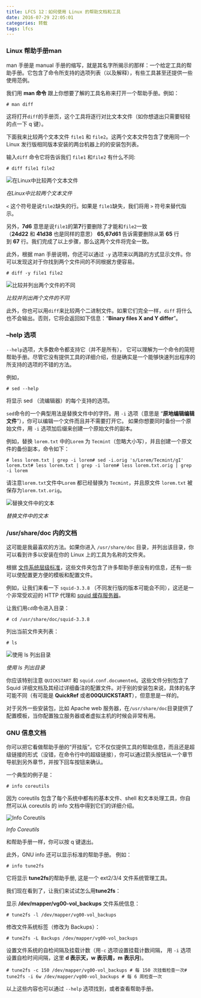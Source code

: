 ```yaml
---
title: LFCS 12：如何使用 Linux 的帮助文档和工具
date: 2016-07-29 22:05:01
categories: 转载
tags: lfcs
---
```


### Linux 帮助手册man

man 手册是 manual 手册的缩写，就是其名字所揭示的那样：一个给定工具的帮助手册。它包含了命令所支持的选项列表（以及解释），有些工具甚至还提供一些使用范例。

我们用 **man 命令** 跟上你想要了解的工具名称来打开一个帮助手册。例如：

```
# man diff
```

这将打开`diff`的手册页，这个工具将逐行对比文本文件（如你想退出只需要轻轻的点一下 q 键）。

下面我来比较两个文本文件 `file1` 和 `file2`。这两个文本文件包含了使用同一个 Linux 发行版相同版本安装的两台机器上的的安装包列表。

输入`diff` 命令它将告诉我们 `file1` 和`file2` 有什么不同:

```
# diff file1 file2
```

![在Linux中比较两个文本文件](https://dn-linuxcn.qbox.me/data/attachment/album/201607/25/095541p277x5ty7ihufb67.png)

*在Linux中比较两个文本文件*

`<` 这个符号是说`file2`缺失的行。如果是 `file1`缺失，我们将用 `>` 符号来替代指示。

另外，**7d6** 意思是说`file1`的第**7**行要删除了才能和`file2`一致（**24d22** 和 **41d38** 也是同样的意思） **65,67d61** 告诉需要删除从第 **65** 行到 **67** 行。我们完成了以上步骤，那么这两个文件将完全一致。

此外，根据 man 手册说明，你还可以通过 `-y` 选项来以两路的方式显示文件。你可以发现这对于你找到两个文件间的不同根据方便容易。

```
# diff -y file1 file2
```

![比较并列出两个文件的不同](https://dn-linuxcn.qbox.me/data/attachment/album/201607/25/095542par66q955uu656ui.png)

*比较并列出两个文件的不同*

此外，你也可以用`diff`来比较两个二进制文件。如果它们完全一样，`diff` 将什么也不会输出。否则，它将会返回如下信息：“**Binary files X and Y differ**”。

### –help 选项

`--help`选项，大多数命令都支持它（并不是所有）， 它可以理解为一个命令的简短帮助手册。尽管它没有提供工具的详细介绍，但是确实是一个能够快速列出程序的所支持的选项的不错的方法。

例如，

```
# sed --help
```

将显示 sed （流编辑器）的每个支持的选项。

`sed`命令的一个典型用法是替换文件中的字符。用 `-i` 选项（意思是 “**原地编辑编辑文件**”），你可以编辑一个文件而且并不需要打开它。 如果你想要同时备份一个原始文件，用 `-i` 选项加后缀来创建一个原始文件的副本。

例如，替换 `lorem.txt` 中的`Lorem` 为 `Tecmint`（忽略大小写），并且创建一个原文件的备份副本，命令如下：

```
# less lorem.txt | grep -i lorem# sed -i.orig 's/Lorem/Tecmint/gI' lorem.txt# less lorem.txt | grep -i lorem# less lorem.txt.orig | grep -i lorem
```

请注意`lorem.txt`文件中`Lorem` 都已经替换为 `Tecmint`，并且原文件 `lorem.txt` 被保存为`lorem.txt.orig`。

![替换文件中的文本](https://dn-linuxcn.qbox.me/data/attachment/album/201607/25/095542si4s5z2a542g59rr.png)

*替换文件中的文本*

### /usr/share/doc 内的文档

这可能是我最喜欢的方法。如果你进入 `/usr/share/doc` 目录，并列出该目录，你可以看到许多以安装在你的 Linux 上的工具为名称的文件夹。

根据 [文件系统层级标准](https://linux.cn/article-6132-1.html)，这些文件夹包含了许多帮助手册没有的信息，还有一些可以使配置更方便的模板和配置文件。

例如，让我们来看一下 `squid-3.3.8` （不同发行版的版本可能会不同），这还是一个非常受欢迎的 HTTP 代理和 [squid 缓存服务器](http://www.tecmint.com/configure-squid-server-in-linux/)。

让我们用`cd`命令进入目录：

```
# cd /usr/share/doc/squid-3.3.8
```

列出当前文件夹列表：

```
# ls
```

![使用 ls 列出目录](https://dn-linuxcn.qbox.me/data/attachment/album/201607/25/095543nddiud7rzi2f3ed2.png)

*使用 ls 列出目录*

你应该特别注意 `QUICKSTART` 和 `squid.conf.documented`。这些文件分别包含了 Squid 详细文档及其经过详细备注的配置文件。对于别的安装包来说，具体的名字可能不同（有可能是 **QuickRef** 或者**00QUICKSTART**），但意思是一样的。

对于另外一些安装包，比如 Apache web 服务器，在`/usr/share/doc`目录提供了配置模板，当你配置独立服务器或者虚拟主机的时候会非常有用。

### GNU 信息文档

你可以把它看做帮助手册的“开挂版”。它不仅仅提供工具的帮助信息，而且还是超级链接的形式（没错，在命令行中的超级链接），你可以通过箭头按钮从一个章节导航到另外章节，并按下回车按钮来确认。

一个典型的例子是：

```
# info coreutils
```

因为 coreutils 包含了每个系统中都有的基本文件、shell 和文本处理工具，你自然可以从 coreutils 的 info 文档中得到它们的详细介绍。

![Info Coreutils](https://dn-linuxcn.qbox.me/data/attachment/album/201607/25/095543xzr5k57jx7fx7ke9.png)

*Info Coreutils*

和帮助手册一样，你可以按 q 键退出。

此外，GNU info 还可以显示标准的帮助手册。 例如：

```
# info tune2fs
```

它将显示 **tune2fs**的帮助手册, 这是一个 ext2/3/4 文件系统管理工具。

我们现在看到了，让我们来试试怎么用**tune2fs**：

显示 **/dev/mapper/vg00-vol_backups** 文件系统信息：

```
# tune2fs -l /dev/mapper/vg00-vol_backups
```

修改文件系统标签（修改为 Backups）：

```
# tune2fs -L Backups /dev/mapper/vg00-vol_backups
```

设置文件系统的自检间隔及挂载计数（用`-c` 选项设置挂载计数间隔， 用 `-i` 选项设置自检时间间隔，这里 **d 表示天，w 表示周，m 表示月**)。

```
# tune2fs -c 150 /dev/mapper/vg00-vol_backups # 每 150 次挂载检查一次# tune2fs -i 6w /dev/mapper/vg00-vol_backups # 每 6 周检查一次
```

以上这些内容也可以通过 `--help` 选项找到，或者查看帮助手册。
